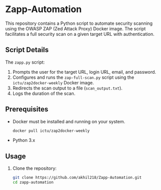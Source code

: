 # Zapp-Automation

This repository contains a Python script to automate security scanning using the OWASP ZAP (Zed Attack Proxy) Docker image. The script facilitates a full security scan on a given target URL with authentication.

## Script Details

The `zapp.py` script:

1. Prompts the user for the target URL, login URL, email, and password.
2. Configures and runs the `zap-full-scan.py` script using the `ictu/zap2docker-weekly` Docker image.
3. Redirects the scan output to a file (`scan_output.txt`).
4. Logs the duration of the scan.

## Prerequisites

- Docker must be installed and running on your system.
  ```bash
  docker pull ictu/zap2docker-weekly
- Python 3.x

## Usage

1. Clone the repository:
   ```bash
   git clone https://github.com/akhil218/Zapp-Automation.git
   cd zapp-automation
